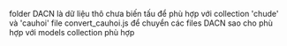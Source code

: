folder DACN là dữ liệu thô chưa biến tấu để phù hợp với collection 'chude' và 'cauhoi'
file convert_cauhoi.js để chuyển các files DACN sao cho phù hợp với models collection phù hợp 